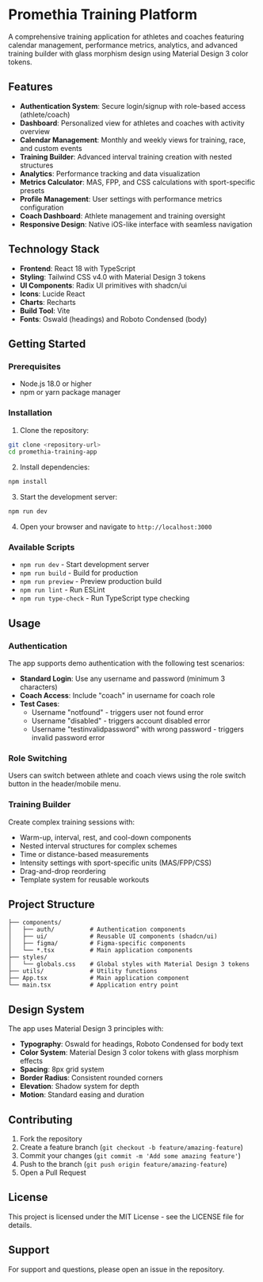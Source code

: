 # Promethia Training Platform

A comprehensive training application for athletes and coaches featuring calendar management, performance metrics, analytics, and advanced training builder with glass morphism design using Material Design 3 color tokens.

## Features

- **Authentication System**: Secure login/signup with role-based access (athlete/coach)
- **Dashboard**: Personalized view for athletes and coaches with activity overview
- **Calendar Management**: Monthly and weekly views for training, race, and custom events
- **Training Builder**: Advanced interval training creation with nested structures
- **Analytics**: Performance tracking and data visualization
- **Metrics Calculator**: MAS, FPP, and CSS calculations with sport-specific presets
- **Profile Management**: User settings with performance metrics configuration
- **Coach Dashboard**: Athlete management and training oversight
- **Responsive Design**: Native iOS-like interface with seamless navigation

## Technology Stack

- **Frontend**: React 18 with TypeScript
- **Styling**: Tailwind CSS v4.0 with Material Design 3 tokens
- **UI Components**: Radix UI primitives with shadcn/ui
- **Icons**: Lucide React
- **Charts**: Recharts
- **Build Tool**: Vite
- **Fonts**: Oswald (headings) and Roboto Condensed (body)

## Getting Started

### Prerequisites

- Node.js 18.0 or higher
- npm or yarn package manager

### Installation

1. Clone the repository:
```bash
git clone <repository-url>
cd promethia-training-app
```

2. Install dependencies:
```bash
npm install
```

3. Start the development server:
```bash
npm run dev
```

4. Open your browser and navigate to `http://localhost:3000`

### Available Scripts

- `npm run dev` - Start development server
- `npm run build` - Build for production
- `npm run preview` - Preview production build
- `npm run lint` - Run ESLint
- `npm run type-check` - Run TypeScript type checking

## Usage

### Authentication

The app supports demo authentication with the following test scenarios:

- **Standard Login**: Use any username and password (minimum 3 characters)
- **Coach Access**: Include "coach" in username for coach role
- **Test Cases**: 
  - Username "notfound" - triggers user not found error
  - Username "disabled" - triggers account disabled error
  - Username "testinvalidpassword" with wrong password - triggers invalid password error

### Role Switching

Users can switch between athlete and coach views using the role switch button in the header/mobile menu.

### Training Builder

Create complex training sessions with:
- Warm-up, interval, rest, and cool-down components
- Nested interval structures for complex schemes
- Time or distance-based measurements
- Intensity settings with sport-specific units (MAS/FPP/CSS)
- Drag-and-drop reordering
- Template system for reusable workouts

## Project Structure

```
├── components/
│   ├── auth/          # Authentication components
│   ├── ui/            # Reusable UI components (shadcn/ui)
│   ├── figma/         # Figma-specific components
│   └── *.tsx          # Main application components
├── styles/
│   └── globals.css    # Global styles with Material Design 3 tokens
├── utils/             # Utility functions
├── App.tsx            # Main application component
└── main.tsx           # Application entry point
```

## Design System

The app uses Material Design 3 principles with:
- **Typography**: Oswald for headings, Roboto Condensed for body text
- **Color System**: Material Design 3 color tokens with glass morphism effects
- **Spacing**: 8px grid system
- **Border Radius**: Consistent rounded corners
- **Elevation**: Shadow system for depth
- **Motion**: Standard easing and duration

## Contributing

1. Fork the repository
2. Create a feature branch (`git checkout -b feature/amazing-feature`)
3. Commit your changes (`git commit -m 'Add some amazing feature'`)
4. Push to the branch (`git push origin feature/amazing-feature`)
5. Open a Pull Request

## License

This project is licensed under the MIT License - see the LICENSE file for details.

## Support

For support and questions, please open an issue in the repository.